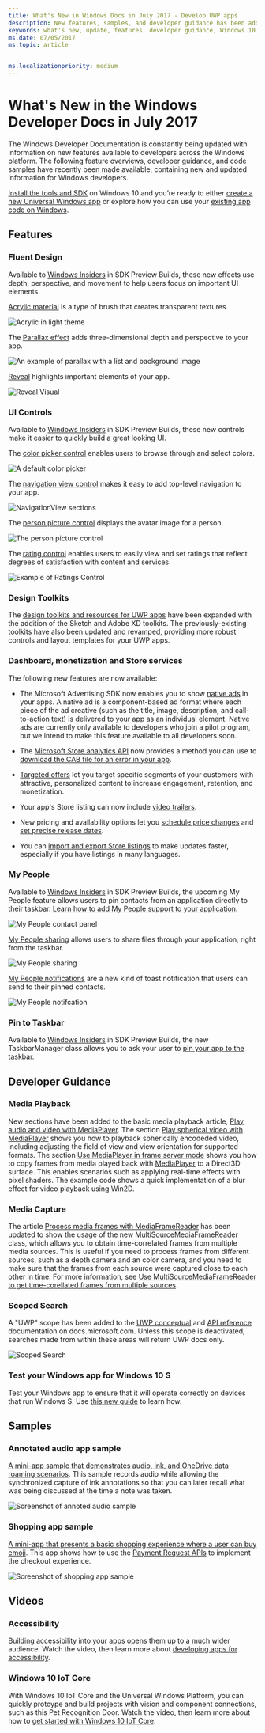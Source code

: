 ```yaml
---
title: What's New in Windows Docs in July 2017 - Develop UWP apps
description: New features, samples, and developer guidance has been added to the Windows 10 developer documentation for July 2017
keywords: what's new, update, features, developer guidance, Windows 10
ms.date: 07/05/2017
ms.topic: article


ms.localizationpriority: medium
---
```

# What's New in the Windows Developer Docs in July 2017

The Windows Developer Documentation is constantly being updated with information on new features available to developers across the Windows platform. The following feature overviews, developer guidance, and code samples have recently been made available, containing new and updated information for Windows developers.

[Install the tools and SDK](https://developer.microsoft.com/windows/downloads#_blank) on Windows 10 and you’re ready to either [create a new Universal Windows app](../get-started/your-first-app.md) or explore how you can use your [existing app code on Windows](../porting/index.md).

## Features

### Fluent Design

Available to [Windows Insiders](https://insider.windows.com/) in SDK Preview Builds, these new effects use depth, perspective, and movement to help users focus on important UI elements.

[Acrylic material](/windows/apps/design/style/acrylic) is a type of brush that creates transparent textures. 

![Acrylic in light theme](images/Acrylic_DarkTheme_Base.png)

The [Parallax effect](/windows/apps/design/motion/parallax) adds three-dimensional depth and perspective to your app.

![An example of parallax with a list and background image](images/_Parallax_v2.gif)

[Reveal](/windows/apps/design/style/index) highlights important elements of your app. 

![Reveal Visual](images/Nav_Reveal_Animation.gif)

### UI Controls

Available to [Windows Insiders](https://insider.windows.com/) in SDK Preview Builds, these new controls make it easier to quickly build a great looking UI.

The [color picker control](/windows/apps/design/controls/color-picker) enables users to browse through and select colors.  

![A default color picker](images/color-picker-default.png)

The [navigation view control](/windows/apps/design/controls/navigationview) makes it easy to add top-level navigation to your app.

![NavigationView sections](images/navview_sections.png)

The [person picture control](/windows/apps/design/controls/person-picture) displays the avatar image for a person.

![The person picture control](images/person-picture_hero.png)

The [rating control](/windows/apps/design/controls/rating) enables users to easily view and set ratings that reflect degrees of satisfaction with content and services.

![Example of Ratings Control](images/rating_rs2_doc_ratings_intro.png)

### Design Toolkits

The [design toolkits and resources for UWP apps](/windows/apps/design/downloads/index) have been expanded with the addition of the Sketch and Adobe XD toolkits. The previously-existing toolkits have also been updated and revamped, providing more robust controls and layout templates for your UWP apps.

### Dashboard, monetization and Store services

The following new features are now available:

* The Microsoft Advertising SDK now enables you to show [native ads](../monetize/native-ads.md) in your apps. A native ad is a component-based ad format where each piece of the ad creative (such as the title, image, description, and call-to-action text) is delivered to your app as an individual element. Native ads are currently only available to developers who join a pilot program, but we intend to make this feature available to all developers soon.

* The [Microsoft Store analytics API](../monetize/access-analytics-data-using-windows-store-services.md) now provides a method you can use to [download the CAB file for an error in your app](../monetize/download-the-cab-file-for-an-error-in-your-app.md).

* [Targeted offers](../publish/use-targeted-offers-to-maximize-engagement-and-conversions.md) let you target specific segments of your customers with attractive, personalized content to increase engagement, retention, and monetization. 

* Your app's Store listing can now include [video trailers](../publish/app-screenshots-and-images.md#trailers).

* New pricing and availability options let you [schedule price changes](../publish/set-and-schedule-app-pricing.md) and [set precise release dates](..//publish/configure-precise-release-scheduling.md).

* You can [import and export Store listings](../publish/import-and-export-store-listings.md) to make updates faster, especially if you have listings in many languages.

### My People

Available to [Windows Insiders](https://insider.windows.com/) in SDK Preview Builds, the upcoming My People feature allows users to pin contacts from an application directly to their taskbar. [Learn how to add My People support to your application.](../contacts-and-calendar/my-people-support.md)

![My People contact panel](images/my-people.png)

[My People sharing](../contacts-and-calendar/my-people-sharing.md) allows users to share files through your application, right from the taskbar.

![My People sharing](images/my-people-sharing.png)

[My People notifications](../contacts-and-calendar/my-people-support.md) are a new kind of toast notification that users can send to their pinned contacts.

![My People notifcation](images/my-people-notification.png)

### Pin to Taskbar

Available to [Windows Insiders](https://insider.windows.com/) in SDK Preview Builds, the new TaskbarManager class allows you to ask your user to [pin your app to the taskbar](/windows/apps/design/shell/pin-to-taskbar).

## Developer Guidance

### Media Playback

New sections have been added to the basic media playback article, [Play audio and video with MediaPlayer](../audio-video-camera/play-audio-and-video-with-mediaplayer.md). The section [Play spherical video with MediaPlayer](../audio-video-camera/play-audio-and-video-with-mediaplayer.md) shows you how to playback spherically encodeded video, including adjusting the field of view and view orientation for supported formats. The section [Use MediaPlayer in frame server mode](../audio-video-camera/play-audio-and-video-with-mediaplayer.md#use-mediaplayer-in-frame-server-mode) shows you how to copy frames from media played back with [MediaPlayer](/uwp/api/Windows.Media.Playback.MediaPlayer) to a Direct3D surface. This enables scenarios such as applying real-time effects with pixel shaders. The example code shows a quick implementation of a blur effect for video playback using Win2D.

### Media Capture

The article [Process media frames with MediaFrameReader](../audio-video-camera/process-media-frames-with-mediaframereader.md) has been updated to show the usage of the new [Multi​Source​Media​Frame​Reader](/uwp/api/windows.media.capture.frames.multisourcemediaframereader) class, which allows you to obtain time-correlated frames from multiple media sources. This is useful if you need to process frames from different sources, such as a depth camera and an color camera, and you need to make sure that the frames from each source were captured close to each other in time. For more information, see [Use MultiSourceMediaFrameReader to get time-corellated frames from multiple sources](../audio-video-camera/process-media-frames-with-mediaframereader.md#use-multisourcemediaframereader-to-get-time-corellated-frames-from-multiple-sources).

### Scoped Search

A "UWP" scope has been added to the [UWP conceptual](../get-started/universal-application-platform-guide.md) and [API reference](/uwp/api/) documentation on docs.microsoft.com. Unless this scope is deactivated, searches made from within these areas will return UWP docs only.

![Scoped Search](images/scoped-search.png)

### Test your Windows app for Windows 10 S

Test your Windows app to ensure that it will operate correctly on devices that run Windows S. Use [this new guide](/windows/msix/desktop/desktop-to-uwp-test-windows-s) to learn how.

## Samples

### Annotated audio app sample

[A mini-app sample that demonstrates audio, ink, and OneDrive data roaming scenarios](https://github.com/Microsoft/Windows-appsample-annotated-audio). This sample records audio while allowing the synchronized capture of ink annotations so that you can later recall what was being discussed at the time a note was taken.

![Screenshot of annoted audio sample](images/Playback.png)  

### Shopping app sample

[A mini-app that presents a basic shopping experience where a user can buy emoji](https://github.com/Microsoft/Windows-appsample-shopping). This app shows how to use the [Payment Request APIs](/uwp/api/windows.applicationmodel.payments) to implement the checkout experience.

![Screenshot of shopping app sample](images/shoppingcart.png)  

## Videos

### Accessibility

Building accessibility into your apps opens them up to a much wider audience. Watch the video, then learn more about [developing apps for accessibility](https://developer.microsoft.com/windows/accessible-apps).



### Windows 10 IoT Core

With Windows 10 IoT Core and the Universal Windows Platform, you can quickly protoype and build projects with vision and component connections, such as this Pet Recognition Door. Watch the video, then learn more about how to [get started with Windows 10 IoT Core](https://developer.microsoft.com/windows/iot).
